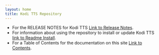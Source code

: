 ```yaml
---
layout: home
title: Kodi TTS Repository
---
```

<meta http-equiv='Content-Type' content='text/html; charset=utf-8' />

  * For the RELEASE NOTES for Kodi TTS [Link to Release Notes](https://feuerbacher.us/repo/RELEASE_NOTES.html).
  * For information about using the repository to install or update Kodi TTS
    [link to Readme Install](https://feuerbacher.us/repo/README_INSTALL.html).
  * For a Table of Contents for the documentation on this site [Link to Contents](https://feuerbacher.us/repo/CONTENTS.html).
